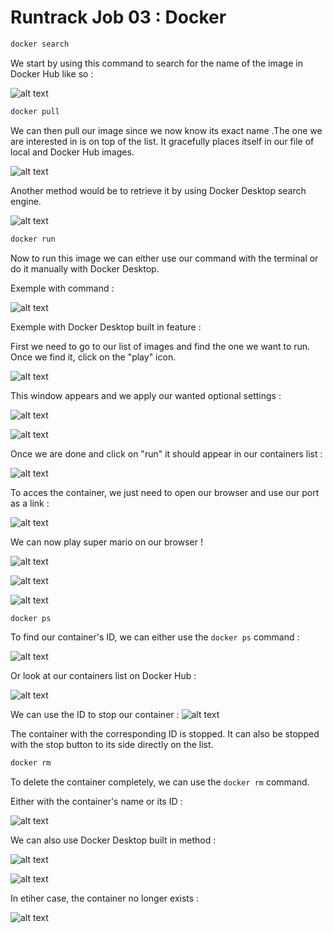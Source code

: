# Runtrack Job 03 : Docker

```sh
docker search
``` 
We start by using this command to search for the name of the image in Docker Hub like so :

![alt text](images/docker_search.png)

```sh
docker pull
```

We can then pull our image since we now know its exact name .The one we are interested in is on top of the list. 
It gracefully places itself in our file of local and Docker Hub images. 

![alt text](images/pull_and_place.png)

Another method would be to retrieve it by using Docker Desktop search engine. 

![alt text](images/dekstop_image_search.png)

```sh 
docker run
```

Now to run this image we can either use our command with the terminal or do it manually with Docker Desktop.

Exemple with command : 

![alt text](images/run_using_command.png)

Exemple with Docker Desktop built in feature :

First we need to go to our list of images and find the one we want to run. 
Once we find it, click on the "play" icon.

![alt text](images/clicking_icon.png)

This window appears and we apply our wanted optional settings :

![alt text](images/run_window_pop.png)

![alt text](images/optional_settings.png)

Once we are done and click on "run" it should appear in our containers list :

![alt text](images/container_created.png)

To acces the container, we just need to open our browser and use our port as a link : 

![alt text](images/port_link_mario.png)

We can now play super mario on our browser ! 

![alt text](images/mario_game_1.png)

![alt text](images/mario_game_2.png)

![alt text](images/mario_game_3.png)

```sh
docker ps
```

To find our container's ID, we can either use the `docker ps` command : 

![alt text](images/docker_ps_id.png)

Or look at our containers list on Docker Hub : 

![alt text](images/id_container_list.png)

We can use the ID to stop our container :
![alt text](images/stop_container_id.png)

The container with the corresponding ID is stopped. 
It can also be stopped with the stop button to its side directly on the list. 

```sh
docker rm
```

To delete the container completely, we can use the `docker rm` command. 

Either with the container's name or its ID :

![alt text](images/delete_container_1.png)


We can also use Docker Desktop built in method :

![alt text](images/delete_container_2.png)

![alt text](images/delete_container_3.png)

In etiher case, the container no longer exists :

![alt text](images/proof_delete.png)